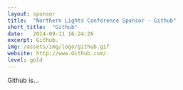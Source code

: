```yaml
---
layout: sponsor
title:  "Northern Lights Conference Sponsor - Github"
short_title:  "Github"
date:   2014-09-11 16:24:26 
excerpt: Github.  
img: /assets/img/logo/github.gif 
website: http://www.Github.com/
level: gold
---
```


Github is...
  